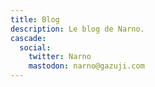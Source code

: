 ```yaml
---
title: Blog
description: Le blog de Narno.
cascade:
  social:
    twitter: Narno
    mastodon: narno@gazuji.com
---
```

